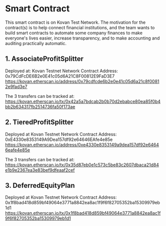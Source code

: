 # Smart Contract

This smart contract is on Kovan Test Network.  The motivation for the contract(s) is to help connect financial institutions, and the team wants to build smart contracts to automate some company finances to make everyone's lives easier, increase transparency, and to make accounting and auditing practically automatic.

## 1. AssociateProfitSplitter

Deployed at: Kovan Testnet Network 
Contract Address: 0x79CdFcDE6B2e0E41c05d6A21C8F00812E9FaD3E7
https://kovan.etherscan.io/address/0x79cdfcde6b2e0e41c05d6a21c8f00812e9fad3e7

The 3 transfers can be tracked at:
https://kovan.etherscan.io/tx/0x42a5a7bdcab2b0b70d2ebabce80ea85f0b4bb2b634317fb2514736fa50f173ae

## 2. TieredProfitSplitter

Deployed at Kovan Testnet Network
Contract Address: 0xE4330e8353149A9Dea157df92e64646EAfe4e85e
https://kovan.etherscan.io/address/0xe4330e8353149a9dea157df92e64646eafe4e85e

The 3 transfers can be tracked at:
https://kovan.etherscan.io/tx/0x35d87eb0e1c573c5be83c2607dbaca21d84e1b9e2367ea3e83bef9dfeaaf2cef

## 3. DeferredEquityPlan

Deployed at Kovan Testnet Network
Contract Address: 0x1f8bad418d859bf49064e3771a8842ea8ac1f9f6f82705352ba15309979eb1d1
https://kovan.etherscan.io/tx/0x1f8bad418d859bf49064e3771a8842ea8ac1f9f6f82705352ba15309979eb1d1

